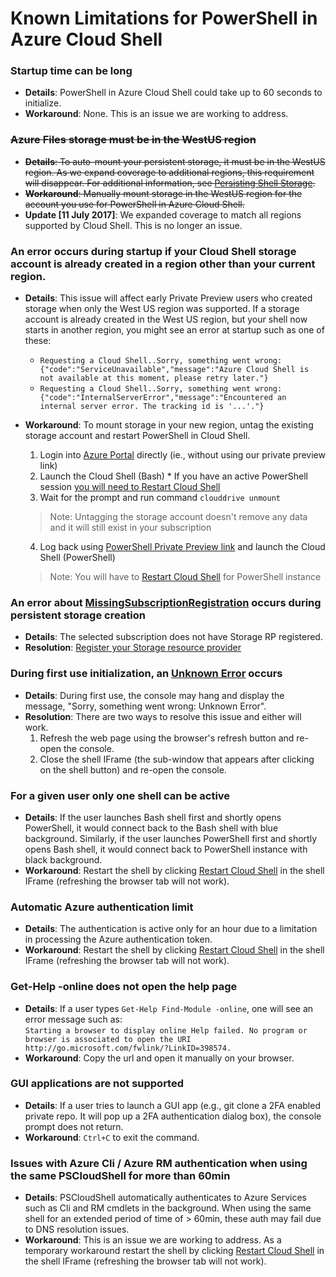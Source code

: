 # Known Limitations for PowerShell in Azure Cloud Shell

### Startup time can be long
  - **Details**: PowerShell in Azure Cloud Shell could take up to 60 seconds to initialize.
  - **Workaround**: None. This is an issue we are working to address.

### ~~Azure Files storage must be in the WestUS region~~
  - ~~**Details**: To auto-mount your persistent storage, it must be in the WestUS region. As we expand coverage to additional regions, this requirement will disappear. For additional information, see [Persisting Shell Storage](https://docs.microsoft.com/azure/cloud-shell/persisting-shell-storage).~~
  - ~~**Workaround**: Manually mount storage in the WestUS region for the account you use for PowerShell in Azure Cloud Shell.~~
  - **Update [11 July 2017]**: We expanded coverage to match all regions supported by Cloud Shell. This is no longer an issue.

### An error occurs during startup if your Cloud Shell storage account is already created in a region other than your current region. 
  - **Details**: This issue will affect early Private Preview users who created storage when only the West US region was supported.
    If a storage account is already created in the West US region, but your shell now starts in another region, you might see an error at startup such as one of these:
    * `Requesting a Cloud Shell..Sorry, something went wrong: {"code":"ServiceUnavailable","message":"Azure Cloud Shell is not available at this moment, please retry later."}`
    * `Requesting a Cloud Shell..Sorry, something went wrong: {"code":"InternalServerError","message":"Encountered an internal server error. The tracking id is '...'."}`

  - **Workaround**: To mount storage in your new region, untag the existing storage account and restart PowerShell in Cloud Shell. 
      1.	Login into [Azure Portal](https://portal.azure.com) directly (ie., without using our private preview link)
      2.	Launch the Cloud Shell (Bash)
          * If you have an active PowerShell session [you will need to Restart Cloud Shell](#for-a-given-user-only-one-shell-can-be-active)
      3.	Wait for the prompt and run command `clouddrive unmount`
      > Note: Untagging the storage account doesn't remove any data and it will still exist in your subscription

      4.	Log back using [PowerShell Private Preview link](https://aka.ms/PSCloudPreview) and launch the Cloud Shell (PowerShell) 
      > Note: You will have to [Restart Cloud Shell](media/shell-recycle.png) for PowerShell instance

### An error about [MissingSubscriptionRegistration](media/storageRP-error.jpg) occurs during persistent storage creation
  - **Details**: The selected subscription does not have Storage RP registered.
  - **Resolution**: [Register your Storage resource provider](https://docs.microsoft.com/en-us/azure/azure-resource-manager/resource-manager-common-deployment-errors#noregisteredproviderfound)

### During first use initialization, an [Unknown Error](media/startup_unknown_error.jpg) occurs

  - **Details**: During first use, the console may hang and display the message, "Sorry, something went wrong: Unknown Error".
  - **Resolution**: There are two ways to resolve this issue and either will work.
    1. Refresh the web page using the browser's refresh button and re-open the console.
    1. Close the shell IFrame (the sub-window that appears after clicking on the shell button) and re-open the console.

### For a given user only one shell can be active
  - **Details**: If the user launches Bash shell first and shortly opens PowerShell, it would connect back to the Bash shell with blue background.
  Similarly, if the user launches PowerShell first and shortly opens Bash shell, it would connect back to PowerShell instance with black background.
  - **Workaround**: Restart the shell by clicking [Restart Cloud Shell](media/shell-recycle.png) in the shell IFrame (refreshing the browser tab will not work).

### Automatic Azure authentication limit
  - **Details**: The authentication is active only for an hour due to a limitation in processing the Azure authentication token.
  - **Workaround**: Restart the shell by clicking [Restart Cloud Shell](media/shell-recycle.png) in the shell IFrame (refreshing the browser tab will not work).

### Get-Help -online does not open the help page
  - **Details**: If a user types `Get-Help Find-Module -online`, one will see an error message such as:\
  `Starting a browser to display online Help failed. No program or browser is associated to open the URI http://go.microsoft.com/fwlink/?LinkID=398574.`
  - **Workaround**: Copy the url and open it manually on your browser.

### GUI applications are not supported
  - **Details**: If a user tries to launch a GUI app (e.g., git clone a 2FA enabled private repo. It will pop up a 2FA authentication dialog box), the console prompt does not return.
  - **Workaround**: `Ctrl+C` to exit the command.


### Issues with Azure Cli / Azure RM authentication when using the same PSCloudShell for more than 60min 
  - **Details**: PSCloudShell automatically authenticates to Azure Services such as Cli and RM cmdlets in the background. When using the same shell for an extended period of time of > 60min, these auth may fail due to DNS resolution issues. 
  - **Workaround**: This is an issue we are working to address. As a temporary workaround restart the shell by clicking [Restart Cloud Shell](media/shell-recycle.png) in the shell IFrame (refreshing the browser tab will not work).
